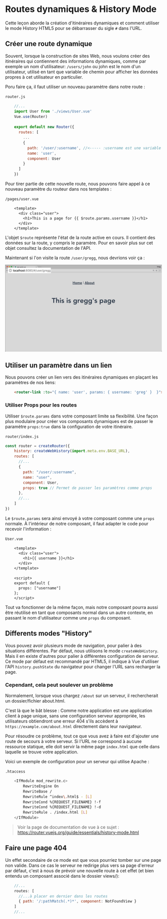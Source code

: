 # Routes dynamiques & History Mode

Cette leçon aborde la création d'itinéraires dynamiques et comment utiliser le mode History HTML5 pour se débarrasser du sigle `#` dans l'URL.

## Créer une route dynamique

Souvent, lorsque la construction de sites Web, nous voulons créer des itinéraires qui contiennent des informations dynamiques, comme par exemple un nom d'utilisateur:  `/users/john` ou john est le nom d'un utilisateur, utilisé en tant que variable de chemin pour afficher les données propres à cet utilisateur en particulier.

Poru faire ça, il faut utiliser un nouveau paramètre dans notre route :

`router.js`

```js
    //...
    import User from './views/User.vue'
    Vue.use(Router)

    export default new Router({
      routes: [
        ...
        {
          path: '/user/:username', //<----- :username est une variable ici
          name: 'user',
          component: User
        }
      ]
    })
```

Pour tirer partie de cette nouvelle route, nous pouvons faire appel à ce nouveau paramètre du routeur dans nos templates :

`/pages/user.vue`

```vue
    <template>
      <div class="user">
        <h1>This is a page for {{ $route.params.username }}</h1>
      </div>
    </template>
```

L'objet `$route` représente l'état de la route active en cours. Il contient des données sur la route, y compris le paramère. Pour en savoir plus sur cet objet consultez la documentation de l'API.

Maintenant si l'on visite la route `/user/gregg`, nous devrions voir ça :

![Greg user's view](./links/user-view.jpg)

## Utiliser un paramètre dans un lien

Nous pouvons créer un lien vers des itinéraires dynamiques en plaçant les paramètres de nos liens:

```html
    <router-link :to="{ name: 'user', params: { username: 'greg' }  }">Greg</router-link>
```

### Utiliser Props pour les routes

Utiliser `$route.params` dans votre composant limite sa flexibilité. Une façon plus modulaire pour créer vos composants dynamiques est de passer le paramètre `props:true` dans la configuration de votre itinéraire.

`router/index.js`

```js
const router = createRouter({
    history: createWebHistory(import.meta.env.BASE_URL),
    routes: [
      //...
      {
        path: "/user/:username",
        name: "user",
        component: User,
        props: true // Permet de passer les paramètres comme props
      },
      //...
    ]
})
```

Le `$route.params` sera ainsi envoyé à votre composant comme une `props` normale.
À l'intérieur de notre composant, il faut adapter le code pour recevoir l'information :

`User.vue`

```vue
    <template>
      <div class="user">
        <h1>{{ username }}</h1>
      </div>
    </template>

    <script>
    export default {
      props: ["username"]
    };
    </script>
```

Tout va fonctionner de la même façon, mais notre composant pourra aussi être réutilisé en tant que composants normal dans un autre contexte, en passant le nom d'utilisateur comme une `props` du composant.

## Differents modes "History"

Vous pouvez avoir plusieurs mode de navigation, pour palier à des situations différentes. Par défaut, nous utilisons le mode `createWebHistory`. Mais il en existe d'autres pour palier à différentes configuration de serveur. 
Ce mode par défaut est recommandé par HTML5, il indique à Vue d'utiliser l'API `history.pushState` du navigateur pour changer l'URL sans recharger la page.

### Cependant, cela peut soulever un problème

Normalement, lorsque vous chargez `/about` sur un serveur, il rechercherait un dossier/fichier about.html.

C'est là que le bât blesse : Comme notre application est une application client à page unique, sans une configuration serveur appropriée, les utilisateurs obtiendront une erreur 404 s'ils accèdent à `https://example.com/about.html` directement dans leur navigateur.

Pour résoudre ce problème, tout ce que vous avez à faire est d'ajouter une route de secours à votre serveur. Si l'URL ne correspond à aucune ressource statique, elle doit servir la même page `index.html` que celle dans laquelle se trouve votre application.

Voici un exemple de configuration pour un serveur qui utilise Apache :

`.htaccess`

```sh
    <IfModule mod_rewrite.c>
        RewriteEngine On
        RewriteBase /
        RewriteRule ^index\.html$ - [L]
        RewriteCond %{REQUEST_FILENAME} !-f
        RewriteCond %{REQUEST_FILENAME} !-d
        RewriteRule . /index.html [L]
    </IfModule>
```

> Voir la page de documentation de vue à ce sujet : https://router.vuejs.org/guide/essentials/history-mode.html

## Faire une page 404

Un effet secondaire de ce mode est que vous pourriez tomber sur une page non valide. Dans ce cas le serveur ne redirige plus vers sa page d'erreur par défaut, c'est à nous de prévoir une nouvelle route à cet effet (et bien entendu un composant associé dans le dossier views/):

```js
    //...
    routes: [
      //...à placer en dernier dans les routes
      { path: '/:pathMatch(.*)*', component: NotFoundView }
    ]
    //...
```
